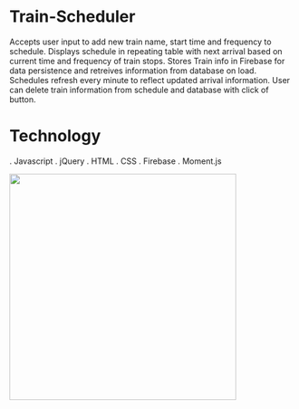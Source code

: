 # Train-Scheduler

Accepts user input to add new train name, start time and frequency to schedule. Displays schedule in repeating table with next arrival based on current time and frequency of train stops. Stores Train info in Firebase for data persistence and retreives information from database on load. Schedules refresh every minute to reflect updated arrival information. User can delete train information from schedule and database with click of button.

# Technology

. Javascript
. jQuery
. HTML
. CSS
. Firebase
. Moment.js

<img src="images/Image.PNG" width = 400>


